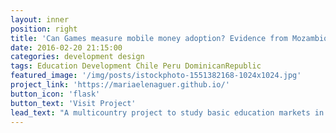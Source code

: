 ```yaml
---
layout: inner
position: right
title: 'Can Games measure mobile money adoption? Evidence from Mozambique'
date: 2016-02-20 21:15:00
categories: development design
tags: Education Development Chile Peru DominicanRepublic
featured_image: '/img/posts/istockphoto-1551382168-1024x1024.jpg'
project_link: 'https://mariaelenaguer.github.io/'
button_icon: 'flask'
button_text: 'Visit Project'
lead_text: "A multicountry project to study basic education markets in developing countries"
---
```

